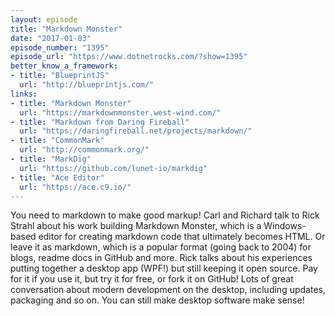 ```yaml
---
layout: episode
title: "Markdown Monster"
date: "2017-01-03"
episode_number: "1395"
episode_url: "https://www.dotnetrocks.com/?show=1395"
better_know_a_framework:
- title: "BlueprintJS"
  url: "http://blueprintjs.com/"
links:
- title: "Markdown Monster"
  url: "https://markdownmonster.west-wind.com/"
- title: "Markdown from Daring Fireball"
  url: "https://daringfireball.net/projects/markdown/"
- title: "CommonMark"
  url: "http://commonmark.org/"
- title: "MarkDig"
  url: "https://github.com/lunet-io/markdig"
- title: "Ace Editor"
  url: "https://ace.c9.io/"
---
```


You need to markdown to make good markup! Carl and Richard talk to Rick Strahl about his work building Markdown Monster, which is a Windows-based editor for creating markdown code that ultimately becomes HTML. Or leave it as markdown, which is a popular format (going back to 2004) for blogs, readme docs in GitHub and more. Rick talks about his experiences putting together a desktop app (WPF!) but still keeping it open source. Pay for it if you use it, but try it for free, or fork it on GitHub! Lots of great conversation about modern development on the desktop, including updates, packaging and so on. You can still make desktop software make sense!
